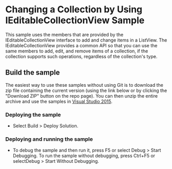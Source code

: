 
# Changing a Collection by Using IEditableCollectionView Sample
This sample uses the members that are provided by the IEditableCollectionView interface to add and change items in a ListView. The IEditableCollectionView provides a common API so that you can use the same members to add, edit, and remove items of a collection, if the collection supports such operations, regardless of the collection's type.

## Build the sample
The easiest way to use these samples without using Git is to download the zip file containing the current version (using the link below or by clicking the "Download ZIP" button on the repo page). You can then unzip the entire archive and use the samples in [Visual Studio 2015](https://www.visualstudio.com/wpf-vs).

### Deploying the sample
- Select Build > Deploy Solution. 

### Deploying and running the sample
- To debug the sample and then run it, press F5 or select Debug >  Start Debugging. To run the sample without debugging, press Ctrl+F5 or selectDebug > Start Without Debugging. 

